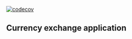 [![codecov](https://codecov.io/gh/ckomop0x/currency-exchange/branch/main/graph/badge.svg?token=BKHY2UBGM1)](https://codecov.io/gh/ckomop0x/currency-exchange)

## Currency exchange application
